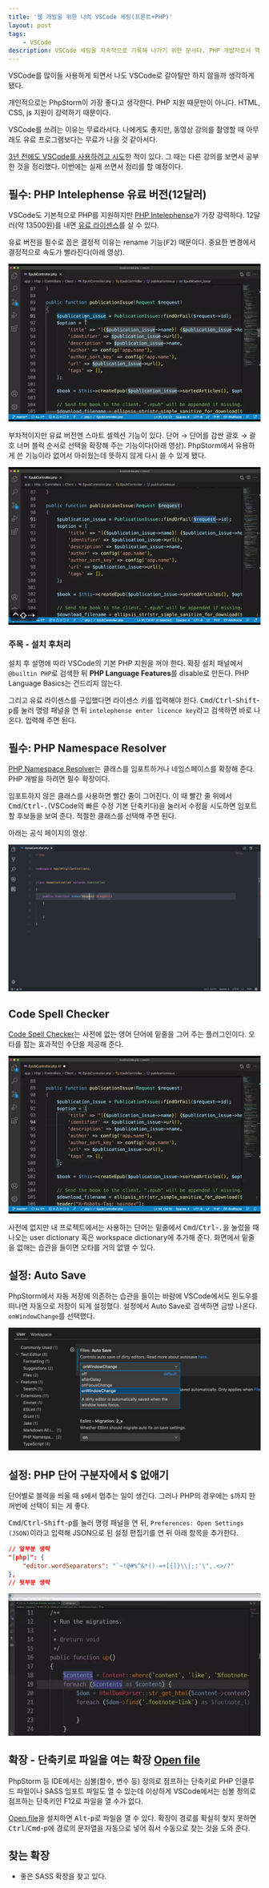 ```yaml
---
title: '웹 개발을 위한 나의 VSCode 세팅(프론트+PHP)'
layout: post
tags: 
    - VSCode
description: VSCode 세팅을 지속적으로 기록해 나가기 위한 문서다. PHP 개발자로서 핵심은 PHP Intelephense 유료 버전이었다. 그리고 PhpStorm에서 내가 유용하게 사용했던 기능들을 모두 이식하기 위해 노력할 예정이다.
---
```


VSCode를 많이들 사용하게 되면서 나도 VSCode로 갈아탈만 하지 않을까 생각하게 됐다. 

개인적으로는 PhpStorm이 가장 좋다고 생각한다. PHP 지원 때문만이 아니다. HTML, CSS, js 지원이 강력하기 때문이다. 

VSCode를 쓰려는 이유는 무료라서다. 나에게도 좋지만, 동영상 강의를 촬영할 때 아무래도 유료 프로그램보다는 무료가 나을 것 같아서다.

[3년 전에도 VSCode를 사용하려고 시도][3years-ago]한 적이 있다. 그 때는 다른 강의를 보면서 공부한 것을 정리했다. 이번에는 실제 쓰면서 정리를 할 예정이다.


## 필수: PHP Intelephense 유료 버전(12달러)

VSCode도 기본적으로 PHP를 지원하지만 [PHP Intelephense][1]가 가장 강력하다. 12달러(약 13500원)를 내면 [유료 라이센스][license]를 살 수 있다. 

유료 버전을 필수로 꼽은 결정적 이유는 rename 기능(<kbd>F2</kbd>) 때문이다. 중요한 변경에서 결정적으로 속도가 빨라진다(아래 영상).

![](/uploads/2021/rename.webp)

부차적이지만 유료 버전엔 스마트 셀렉션 기능이 있다. 단어 → 단어를 감싼 괄호 → 괄호 너머 블럭 순서로 선택을 확장해 주는 기능이다(아래 영상). PhpStorm에서 유용하게 쓴 기능이라 없어서 아쉬웠는데 뜻하지 않게 다시 쓸 수 있게 됐다.

![](/uploads/2021/smart-select.webp)

### 주목 - 설치 후처리

설치 후 설명에 따라 VSCode의 기본 PHP 지원을 꺼야 한다. 확장 설치 패널에서 `@builtin PHP`로 검색한 뒤 **PHP Language Features**를 disable로 만든다. PHP Language Basics는 건드리지 않는다.

그리고 유료 라이센스를 구입했다면 라이센스 키를 입력해야 한다. <kbd>Cmd</kbd>/<kbd>Ctrl</kbd>-<kbd>Shift</kbd>-<kbd>p</kbd>를 눌러 명령 패널을 연 뒤 `intelephense enter licence key`라고 검색하면 바로 나온다. 입력해 주면 된다.


## 필수: PHP Namespace Resolver

[PHP Namespace Resolver][php-namespace-resolver]는 클래스를 임포트하거나 네임스페이스를 확장해 준다. PHP 개발을 하려면 필수 확장이다. 

임포트하지 않은 클래스를 사용하면 빨간 줄이 그어진다. 이 때 빨간 줄 위에서 <kbd>Cmd</kbd>/<kbd>Ctrl</kbd>-<kbd>.</kbd>(VSCode의 빠른 수정 기본 단축키다)을 눌러서 수정을 시도하면 임포트할 후보들을 보여 준다. 적절한 클래스를 선택해 주면 된다.

아래는 공식 페이지의 영상.

![](/uploads/2021/php-namespace-resolver.gif)


## Code Spell Checker

[Code Spell Checker][2]는 사전에 없는 영어 단어에 밑줄을 그어 주는 플러그인이다. 오타를 잡는 효과적인 수단을 제공해 준다.

![](/uploads/2021/spell-checker.webp)

사전에 없지만 내 프로젝트에서는 사용하는 단어는 밑줄에서 <kbd>Cmd</kbd>/<kbd>Ctrl</kbd>-<kbd>.</kbd>을 눌렀을 때 나오는 user dictionary 혹은 workspace dictionary에 추가해 준다. 화면에서 밑줄을 없애는 습관을 들이면 오타를 거의 없앨 수 있다.


## 설정: Auto Save

PhpStorm에서 자동 저장에 의존하는 습관을 들이는 바람에 VSCode에서도 윈도우를 떠나면 자동으로 저장이 되게 설정했다. 설정에서 Auto Save로 검색하면 금방 나온다. `onWindowChange`를 선택했다.

![](/uploads/2021/vscode-auto-save.png)


## 설정: PHP 단어 구분자에서 $ 없애기

단어별로 블럭을 씌울 때 `$`에서 멈추는 일이 생긴다. 그러나 PHP의 경우에는 `$`까지 한꺼번에 선택이 되는 게 좋다.

<kbd>Cmd</kbd>/<kbd>Ctrl</kbd>-<kbd>Shift</kbd>-<kbd>p</kbd>를 눌러 명령 패널을 연 뒤, `Preferences: Open Settings (JSON)`이라고 입력해 JSON으로 된 설정 편집기를 연 뒤 아래 항목을 추가한다.

```json
// 앞부분 생략
"[php]": {
    "editor.wordSeparators": "`~!@#%^&*()-=+[{]}\\|;:'\",.<>/?"
},
// 뒷부분 생략
```
![](/uploads/2021/php-word-separator.webp)


## 확장 - 단축키로 파일을 여는 확장 [Open file][open-file]

PhpStorm 등 IDE에서는 심볼(함수, 변수 등) 정의로 점프하는 단축키로 PHP 인클루드 파일이나 SASS 임포트 파일도 열 수 있는데 이상하게 VSCode에서는 심볼 정의로 점프하는 단축키인 F12로 파일을 열 수가 없다.

[Open file][open-file]을 설치하면 <kbd>Alt</kbd>-<kbd>p</kbd>로 파일을 열 수 있다. 확장이 경로를 확실히 찾지 못하면 <kbd>Ctrl</kbd>/<kbd>Cmd</kbd>-<kbd>p</kbd>에 경로의 문자열을 자동으로 넣어 줘서 수동으로 찾는 것을 도와 준다.


## 찾는 확장

- 좋은 SASS 확장을 찾고 있다.


[3years-ago]: https://mytory.net/2018/08/26/vscode-study.html
[1]: https://marketplace.visualstudio.com/items?itemName=bmewburn.vscode-intelephense-client
[license]: https://intelephense.com/
[2]: https://marketplace.visualstudio.com/items?itemName=streetsidesoftware.code-spell-checker
[open-file]: https://marketplace.visualstudio.com/items?itemName=Fr43nk.seito-openfile
[php-namespace-resolver]: https://marketplace.visualstudio.com/items?itemName=MehediDracula.php-namespace-resolver